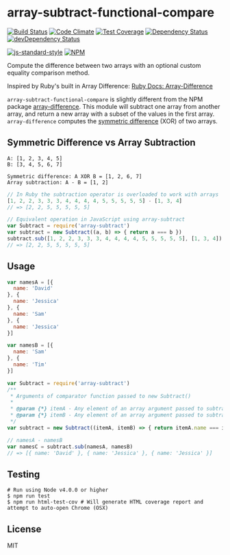 array-subtract-functional-compare
=================================

[![Build Status](https://travis-ci.org/cflynn07/array-subtract-functional-compare.svg)](https://travis-ci.org/cflynn07/array-subtract-functional-compare)
[![Code Climate](https://codeclimate.com/github/cflynn07/array-subtract-functional-compare/badges/gpa.svg)](https://codeclimate.com/github/cflynn07/array-subtract-functional-compare)
[![Test Coverage](https://codeclimate.com/github/cflynn07/array-subtract-functional-compare/badges/coverage.svg)](https://codeclimate.com/github/cflynn07/array-subtract-functional-compare)
[![Dependency Status](https://david-dm.org/cflynn07/array-subtract-functional-compare.svg)](https://david-dm.org/cflynn07/array-subtract-functional-compare)
[![devDependency Status](https://david-dm.org/cflynn07/array-subtract-functional-compare/dev-status.svg)](https://david-dm.org/cflynn07/array-subtract-functional-compare#info=devDependencies)

[![js-standard-style](https://cdn.rawgit.com/feross/standard/master/badge.svg)](https://github.com/feross/standard)
[![NPM](https://nodei.co/npm/array-subtract.png?compact=true)](https://nodei.co/npm/array-subtract/)  

Compute the difference between two arrays with an optional custom equality comparison method.

Inspired by Ruby's built in Array Difference: [Ruby Docs: Array-Difference][0]

`array-subtract-functional-compare` is slightly different from the NPM package
[array-difference][1]. This module will subtract one array from another array, and return a new
array with a subset of the values in the first array. `array-difference` computes the
[symmetric difference][2] (XOR) of two arrays.

Symmetric Difference vs Array Subtraction
-----------------------------------------
```
A: [1, 2, 3, 4, 5]
B: [3, 4, 5, 6, 7]

Symmetric difference: A XOR B = [1, 2, 6, 7]
Array subtraction: A - B = [1, 2]
```

```js
// In Ruby the subtraction operator is overloaded to work with arrays
[1, 2, 2, 3, 3, 3, 4, 4, 4, 4, 5, 5, 5, 5, 5] - [1, 3, 4]
// => [2, 2, 5, 5, 5, 5, 5]

// Equivalent operation in JavaScript using array-subtract
var Subtract = require('array-subtract')
var subtract = new Subtract((a, b) => { return a === b })
subtract.sub([1, 2, 2, 3, 3, 3, 4, 4, 4, 4, 5, 5, 5, 5, 5], [1, 3, 4])
// => [2, 2, 5, 5, 5, 5, 5]
```

Usage
-----
```js
var namesA = [{
  name: 'David'
}, {
  name: 'Jessica'
}, {
  name: 'Sam'
}, {
  name: 'Jessica'
}]

var namesB = [{
  name: 'Sam'
}, {
  name: 'Tim'
}]

var Subtract = require('array-subtract')
/**
 * Arguments of comparator function passed to new Subtract()
 *
 * @param {*} itemA - Any element of an array argument passed to subtract.sub
 * @param {*} itemB - Any element of an array argument passed to subtract.sub
 */
var subtract = new Subtract((itemA, itemB) => { return itemA.name === itemB.name })

// namesA - namesB
var namesC = subtract.sub(namesA, namesB)
// => [{ name: 'David' }, { name: 'Jessica' }, { name: 'Jessica' }]
```

Testing
-------
```
# Run using Node v4.0.0 or higher
$ npm run test
$ npm run html-test-cov # Will generate HTML coverage report and attempt to auto-open Chrome (OSX)
```

License
-------
MIT

[0]: http://ruby-doc.org/core-2.3.0/Array.html#2D-method
[1]: https://www.npmjs.com/package/array-difference
[2]: https://en.wikipedia.org/wiki/Symmetric_difference

